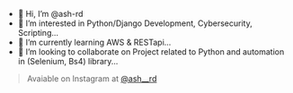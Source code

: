 - 👋 Hi, I’m @ash-rd
- 👀 I’m interested in Python/Django Development, Cybersecurity, Scripting...
- 🌱 I’m currently learning AWS & RESTapi...
- 💞️ I’m looking to collaborate on Project related to Python and automation in (Selenium, Bs4) library...
> Avaiable on Instagram at [@ash__rd](https://www/instagram.com/ash__rd)

<!---
ash-rd/ash-rd is a ✨ special ✨ repository because its `README.md` (this file) appears on your GitHub profile.
You can click the Preview link to take a look at your changes.
--->
